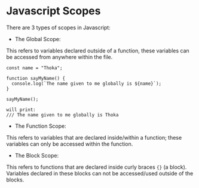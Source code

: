 # Javascript Scopes

There are 3 types of scopes in Javascript:
* The Global Scope:

This refers to variables declared outside of a function, these variables can be accessed from anywhere within the file.

```
const name = "Thoka";

function sayMyName() {
  console.log(`The name given to me globally is ${name}`);
}

sayMyName();

will print:
/// The name given to me globally is Thoka
```
* The Function Scope:

This refers to variables that are declared inside/within a function; these variables can only be accessed within the function.
* The Block Scope:

This refers to functions that are declared inside curly braces `{}` (a block).
Variables declared in these blocks can not be accessed/used outside of the blocks.
